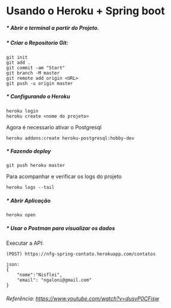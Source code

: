# Usando o Heroku + Spring boot

##### * Abrir o terminal a partir do Projeto.

##### * Criar o Repositorio Git:
```
git init
git add .
git commit -am "Start"
git branch -M master
git remote add origin <URL>
git push -u origin master
```
##### * Configurando o Heroku

```
heroku login
heroku create <nome do projeto>
```

Agora é necessario ativar o Postgresql

```
heroku addons:create heroku-postgresql:hobby-dev
```

##### * Fazendo deploy


```
git push heroku master
```

Para acompanhar e verificar os logs do projeto 

```
heroku logs --tail
```

##### * Abrir Aplicação
```
heroku open
```

##### * Usar o Postman para visualizar os dados

Executar a API:

```
(POST) https://nfg-spring-contato.herokuapp.com/contatos

json:
{
    "nome":"Nisflei",
    "email": "ngaloni@gmail.com"
}
```



###### Referência: https://www.youtube.com/watch?v=dusvP0CFisw
